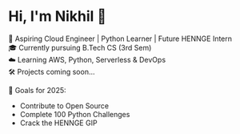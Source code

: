 # Hi, I'm Nikhil 👋  
🚀 Aspiring Cloud Engineer | Python Learner | Future HENNGE Intern  
🎓 Currently pursuing B.Tech CS (3rd Sem)  
☁️ Learning AWS, Python, Serverless & DevOps  
🛠️ Projects coming soon...

🌱 Goals for 2025:  
- Contribute to Open Source  
- Complete 100 Python Challenges  
- Crack the HENNGE GIP  
